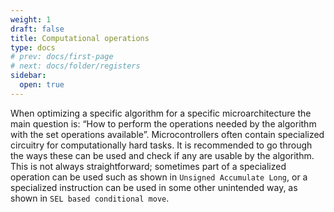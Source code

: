 ```yaml
---
weight: 1
draft: false
title: Computational operations
type: docs
# prev: docs/first-page
# next: docs/folder/registers
sidebar:
  open: true
---
```

When optimizing a specific algorithm for a specific microarchitecture the main
question is: “How to perform the operations needed by the algorithm with the
set operations available”. Microcontrollers often contain specialized circuitry for
computationally hard tasks. It is recommended to go through the ways these
can be used and check if any are usable by the algorithm. This is not always
straightforward; sometimes part of a specialized operation can be used such
as shown in `Unsigned Accumulate Long`, or a specialized instruction can be used in some
other unintended way, as shown in `SEL based conditional move`.
